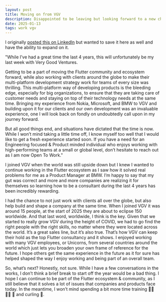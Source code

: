 ```yaml
---
layout: post
title: Moving on from VGV
description: Disappointed to be leaving but looking forward to a new challenge which I'm still searching for.
date: 2025-01-13
tags: work vgv
---
```


I originally [posted this on LinkedIn](https://www.linkedin.com/feed/update/urn:li:activity:7284698801167048705/) but wanted to save it here as well and have the ability to expand on it.

"While I’ve had a great time the last 4 years, this will unfortunately be my last week with Very Good Ventures.

Getting to be a part of moving the Flutter community and ecosystem forward, while also working with clients around the globe to make their multi-platform development strategy work for teams of every size was thrilling. This multi-platform way of developing products is the bleeding edge, especially for big organizations, to ensure that they are taking care of customer needs and staying on top of their technology needs at the same time. Bringing my experience from Nokia, Microsoft, and BMW to VGV and building upon it for our clients and our own development was an invaluable experience, one I will look back on fondly on undoubtedly call upon in my journey forward.

But all good things end, and situations have dictated that the time is now. While I won’t mind taking a little time off, I know myself too well that I would like to get a fresh experience started soon. If you have a need for an Engineering focused & Product minded individual who enjoys working with high-performing teams at a small or global level, don’t hesitate to reach out as I am now Open To Work."

I joined VGV when the world was still upside down but I knew I wanted to continue working in the Flutter ecosystem as I saw how it solved real problems for me as a Product Manager at BMW. I’m happy to say that my gut was correct and more and more companies are realizing it for themselves so learning how to be a consultant during the last 4 years has been incredibly rewarding.

I had the chance to not just work with clients all over the globe, but also help build and shape a company at the same time. When I joined VGV it was around 15 people, at the start of 2025 they are about to eclipse 150 worldwide. And that last word, worldwide, I think is the key. Given that we started to really grow VGV during the height of COVID, we had to go find the right people with the right skills, no matter where they were located across the world. It’s a great sales line, but it’s also true. That’s how VGV can keep their hold as the top Flutter consultancy and it shows. I enjoyed working with many VGV employees, or Unicorns, from several countries around the world which just lets you broaden your own frame of reference for the future. I hope others get the same experience in the future as it for sure has helped shaped the way I enjoy working and being part of an overall team.

So, what’s next? Honestly, not sure. While I have a few conversations in the works, I don’t think a brief break to start off the year would be a bad thing. I hope I can continue to be part of the Flutter ecosystem & community, as I still believe that it solves a lot of issues that companies and products face today. In the meantime, I won’t mind spending a bit more time training 🏊‍♂️ 🚵‍♂️ 🏃 and curling 🥌.
